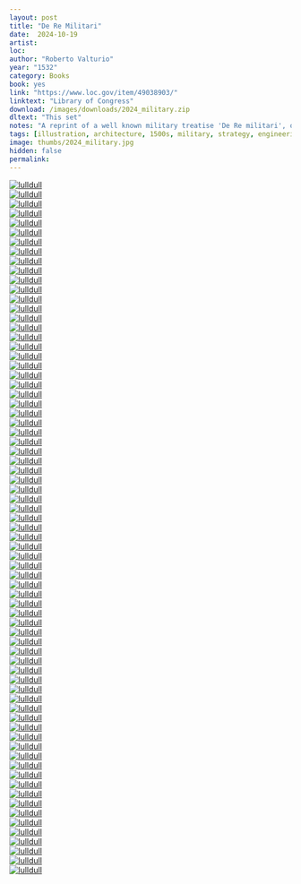 ```yaml
---
layout: post
title: "De Re Militari"
date:  2024-10-19
artist: 
loc: 
author: "Roberto Valturio"
year: "1532"
category: Books
book: yes
link: "https://www.loc.gov/item/49038903/"
linktext: "Library of Congress"
download: /images/downloads/2024_military.zip
dltext: "This set"
notes: "A reprint of a well known military treatise 'De Re militari', originally published in 1472. Many siege engines to choose from."
tags: [illustration, architecture, 1500s, military, strategy, engineering, diagram]
image: thumbs/2024_military.jpg
hidden: false
permalink:
---
```



<div class="post_image">
	<a href="{{ site.baseurl }}/images/posts/2024_military/033.jpg" target="_blank">
	<img src="{{ site.baseurl }}/images/posts/2024_military/033.jpg" alt="lulldull"></a>
</div>


<div class="post_image">
	<a href="{{ site.baseurl }}/images/posts/2024_military/004.jpg" target="_blank">
	<img src="{{ site.baseurl }}/images/posts/2024_military/004.jpg" alt="lulldull"></a>
</div>

<div class="post_image_02">
	<div class="post_image_inner">
		<a href="{{ site.baseurl }}/images/posts/2024_military/001.jpg" target="_blank">
		<img src="{{ site.baseurl }}/images/posts/2024_military/001.jpg" alt="lulldull"></a>
	</div>
	<div class="post_image_inner">
		<a href="{{ site.baseurl }}/images/posts/2024_military/002.jpg" target="_blank">
		<img src="{{ site.baseurl }}/images/posts/2024_military/002.jpg" alt="lulldull"></a>
	</div>
</div>

<div class="post_image">
	<a href="{{ site.baseurl }}/images/posts/2024_military/003.jpg" target="_blank">
	<img src="{{ site.baseurl }}/images/posts/2024_military/003.jpg" alt="lulldull"></a>
</div>


<div class="post_image">
	<a href="{{ site.baseurl }}/images/posts/2024_military/005.jpg" target="_blank">
	<img src="{{ site.baseurl }}/images/posts/2024_military/005.jpg" alt="lulldull"></a>
</div>

<div class="post_image">
	<a href="{{ site.baseurl }}/images/posts/2024_military/006.jpg" target="_blank">
	<img src="{{ site.baseurl }}/images/posts/2024_military/006.jpg" alt="lulldull"></a>
</div>

<div class="post_image">
	<a href="{{ site.baseurl }}/images/posts/2024_military/007.jpg" target="_blank">
	<img src="{{ site.baseurl }}/images/posts/2024_military/007.jpg" alt="lulldull"></a>
</div>


<div class="post_image">
	<a href="{{ site.baseurl }}/images/posts/2024_military/008.jpg" target="_blank">
	<img src="{{ site.baseurl }}/images/posts/2024_military/008.jpg" alt="lulldull"></a>
</div>

<div class="post_image">
	<a href="{{ site.baseurl }}/images/posts/2024_military/009.jpg" target="_blank">
	<img src="{{ site.baseurl }}/images/posts/2024_military/009.jpg" alt="lulldull"></a>
</div>

<div class="post_image_02">
	<div class="post_image_inner">
		<a href="{{ site.baseurl }}/images/posts/2024_military/010.jpg" target="_blank">
		<img src="{{ site.baseurl }}/images/posts/2024_military/010.jpg" alt="lulldull"></a>
	</div>
	<div class="post_image_inner">
		<a href="{{ site.baseurl }}/images/posts/2024_military/012.jpg" target="_blank">
		<img src="{{ site.baseurl }}/images/posts/2024_military/012.jpg" alt="lulldull"></a>
	</div>
</div>

<div class="post_image">
	<a href="{{ site.baseurl }}/images/posts/2024_military/011.jpg" target="_blank">
	<img src="{{ site.baseurl }}/images/posts/2024_military/011.jpg" alt="lulldull"></a>
</div>



<div class="post_image_02">
	<div class="post_image_inner">
		<a href="{{ site.baseurl }}/images/posts/2024_military/013.jpg" target="_blank">
		<img src="{{ site.baseurl }}/images/posts/2024_military/013.jpg" alt="lulldull"></a>
	</div>
	<div class="post_image_inner">
		<a href="{{ site.baseurl }}/images/posts/2024_military/013b.jpg" target="_blank">
		<img src="{{ site.baseurl }}/images/posts/2024_military/013b.jpg" alt="lulldull"></a>
	</div>
</div>


<div class="post_image">
	<a href="{{ site.baseurl }}/images/posts/2024_military/014.jpg" target="_blank">
	<img src="{{ site.baseurl }}/images/posts/2024_military/014.jpg" alt="lulldull"></a>
</div>

<div class="post_image">
	<a href="{{ site.baseurl }}/images/posts/2024_military/015.jpg" target="_blank">
	<img src="{{ site.baseurl }}/images/posts/2024_military/015.jpg" alt="lulldull"></a>
</div>


<div class="post_image_02">
	<div class="post_image_inner">
		<a href="{{ site.baseurl }}/images/posts/2024_military/016.jpg" target="_blank">
		<img src="{{ site.baseurl }}/images/posts/2024_military/016.jpg" alt="lulldull"></a>
	</div>
	<div class="post_image_inner">
		<a href="{{ site.baseurl }}/images/posts/2024_military/017.jpg" target="_blank">
		<img src="{{ site.baseurl }}/images/posts/2024_military/017.jpg" alt="lulldull"></a>
	</div>
</div>

<div class="post_image">
	<a href="{{ site.baseurl }}/images/posts/2024_military/018.jpg" target="_blank">
	<img src="{{ site.baseurl }}/images/posts/2024_military/018.jpg" alt="lulldull"></a>
</div>


<div class="post_image">
	<a href="{{ site.baseurl }}/images/posts/2024_military/019.jpg" target="_blank">
	<img src="{{ site.baseurl }}/images/posts/2024_military/019.jpg" alt="lulldull"></a>
</div>


<div class="post_image_02">
	<div class="post_image_inner">
		<a href="{{ site.baseurl }}/images/posts/2024_military/020.jpg" target="_blank">
		<img src="{{ site.baseurl }}/images/posts/2024_military/020.jpg" alt="lulldull"></a>
	</div>
	<div class="post_image_inner">
		<a href="{{ site.baseurl }}/images/posts/2024_military/021.jpg" target="_blank">
		<img src="{{ site.baseurl }}/images/posts/2024_military/021.jpg" alt="lulldull"></a>
	</div>
</div>



<div class="post_image">
	<a href="{{ site.baseurl }}/images/posts/2024_military/022.jpg" target="_blank">
	<img src="{{ site.baseurl }}/images/posts/2024_military/022.jpg" alt="lulldull"></a>
</div>

<div class="post_image_02">
	<div class="post_image_inner">
		<a href="{{ site.baseurl }}/images/posts/2024_military/023.jpg" target="_blank">
		<img src="{{ site.baseurl }}/images/posts/2024_military/023.jpg" alt="lulldull"></a>
	</div>
	<div class="post_image_inner">
		<a href="{{ site.baseurl }}/images/posts/2024_military/024.jpg" target="_blank">
		<img src="{{ site.baseurl }}/images/posts/2024_military/024.jpg" alt="lulldull"></a>
	</div>
</div>



<div class="post_image">
	<a href="{{ site.baseurl }}/images/posts/2024_military/025.jpg" target="_blank">
	<img src="{{ site.baseurl }}/images/posts/2024_military/025.jpg" alt="lulldull"></a>
</div>



<div class="post_image_02">
	<div class="post_image_inner">
		<a href="{{ site.baseurl }}/images/posts/2024_military/027.jpg" target="_blank">
		<img src="{{ site.baseurl }}/images/posts/2024_military/027.jpg" alt="lulldull"></a>
	</div>
	<div class="post_image_inner">
		<a href="{{ site.baseurl }}/images/posts/2024_military/028.jpg" target="_blank">
		<img src="{{ site.baseurl }}/images/posts/2024_military/028.jpg" alt="lulldull"></a>
	</div>
</div>


<div class="post_image">
	<a href="{{ site.baseurl }}/images/posts/2024_military/026.jpg" target="_blank">
	<img src="{{ site.baseurl }}/images/posts/2024_military/026.jpg" alt="lulldull"></a>
</div>


<div class="post_image_02">
	<div class="post_image_inner">
		<a href="{{ site.baseurl }}/images/posts/2024_military/029.jpg" target="_blank">
		<img src="{{ site.baseurl }}/images/posts/2024_military/029.jpg" alt="lulldull"></a>
	</div>
	<div class="post_image_inner">
		<a href="{{ site.baseurl }}/images/posts/2024_military/030.jpg" target="_blank">
		<img src="{{ site.baseurl }}/images/posts/2024_military/030.jpg" alt="lulldull"></a>
	</div>
</div>








<div class="post_image">
	<a href="{{ site.baseurl }}/images/posts/2024_military/031.jpg" target="_blank">
	<img src="{{ site.baseurl }}/images/posts/2024_military/031.jpg" alt="lulldull"></a>
</div>

<div class="post_image">
	<a href="{{ site.baseurl }}/images/posts/2024_military/032.jpg" target="_blank">
	<img src="{{ site.baseurl }}/images/posts/2024_military/032.jpg" alt="lulldull"></a>
</div>





<div class="post_image_02">
	<div class="post_image_inner">
		<a href="{{ site.baseurl }}/images/posts/2024_military/034.jpg" target="_blank">
		<img src="{{ site.baseurl }}/images/posts/2024_military/034.jpg" alt="lulldull"></a>
	</div>
	<div class="post_image_inner">
		<a href="{{ site.baseurl }}/images/posts/2024_military/035.jpg" target="_blank">
		<img src="{{ site.baseurl }}/images/posts/2024_military/035.jpg" alt="lulldull"></a>
	</div>
</div>

<div class="post_image">
	<a href="{{ site.baseurl }}/images/posts/2024_military/036.jpg" target="_blank">
	<img src="{{ site.baseurl }}/images/posts/2024_military/036.jpg" alt="lulldull"></a>
</div>

<div class="post_image_02">
	<div class="post_image_inner">
		<a href="{{ site.baseurl }}/images/posts/2024_military/037.jpg" target="_blank">
		<img src="{{ site.baseurl }}/images/posts/2024_military/037.jpg" alt="lulldull"></a>
	</div>
	<div class="post_image_inner">
		<a href="{{ site.baseurl }}/images/posts/2024_military/038.jpg" target="_blank">
		<img src="{{ site.baseurl }}/images/posts/2024_military/038.jpg" alt="lulldull"></a>
	</div>
</div>


<div class="post_image">
	<a href="{{ site.baseurl }}/images/posts/2024_military/041.jpg" target="_blank">
	<img src="{{ site.baseurl }}/images/posts/2024_military/041.jpg" alt="lulldull"></a>
</div>



<div class="post_image_02">
	<div class="post_image_inner">
		<a href="{{ site.baseurl }}/images/posts/2024_military/039.jpg" target="_blank">
		<img src="{{ site.baseurl }}/images/posts/2024_military/039.jpg" alt="lulldull"></a>
	</div>
	<div class="post_image_inner">
		<a href="{{ site.baseurl }}/images/posts/2024_military/040.jpg" target="_blank">
		<img src="{{ site.baseurl }}/images/posts/2024_military/040.jpg" alt="lulldull"></a>
	</div>
</div>


<div class="post_image">
	<a href="{{ site.baseurl }}/images/posts/2024_military/042.jpg" target="_blank">
	<img src="{{ site.baseurl }}/images/posts/2024_military/042.jpg" alt="lulldull"></a>
</div>


<div class="post_image_02">
	<div class="post_image_inner">
		<a href="{{ site.baseurl }}/images/posts/2024_military/043.jpg" target="_blank">
		<img src="{{ site.baseurl }}/images/posts/2024_military/043.jpg" alt="lulldull"></a>
	</div>
	<div class="post_image_inner">
		<a href="{{ site.baseurl }}/images/posts/2024_military/044.jpg" target="_blank">
		<img src="{{ site.baseurl }}/images/posts/2024_military/044.jpg" alt="lulldull"></a>
	</div>
</div>


<div class="post_image">
	<a href="{{ site.baseurl }}/images/posts/2024_military/045.jpg" target="_blank">
	<img src="{{ site.baseurl }}/images/posts/2024_military/045.jpg" alt="lulldull"></a>
</div>



<div class="post_image_02">
	<div class="post_image_inner">
		<a href="{{ site.baseurl }}/images/posts/2024_military/046.jpg" target="_blank">
		<img src="{{ site.baseurl }}/images/posts/2024_military/046.jpg" alt="lulldull"></a>
	</div>
	<div class="post_image_inner">
		<a href="{{ site.baseurl }}/images/posts/2024_military/047.jpg" target="_blank">
		<img src="{{ site.baseurl }}/images/posts/2024_military/047.jpg" alt="lulldull"></a>
	</div>
</div>

<div class="post_image">
	<a href="{{ site.baseurl }}/images/posts/2024_military/048.jpg" target="_blank">
	<img src="{{ site.baseurl }}/images/posts/2024_military/048.jpg" alt="lulldull"></a>
</div>


<div class="post_image_02">
	<div class="post_image_inner">
		<a href="{{ site.baseurl }}/images/posts/2024_military/049.jpg" target="_blank">
		<img src="{{ site.baseurl }}/images/posts/2024_military/049.jpg" alt="lulldull"></a>
	</div>
	<div class="post_image_inner">
		<a href="{{ site.baseurl }}/images/posts/2024_military/050.jpg" target="_blank">
		<img src="{{ site.baseurl }}/images/posts/2024_military/050.jpg" alt="lulldull"></a>
	</div>
</div>

<div class="post_image">
	<a href="{{ site.baseurl }}/images/posts/2024_military/051.jpg" target="_blank">
	<img src="{{ site.baseurl }}/images/posts/2024_military/051.jpg" alt="lulldull"></a>
</div>


<div class="post_image_02">
	<div class="post_image_inner">
		<a href="{{ site.baseurl }}/images/posts/2024_military/052.jpg" target="_blank">
		<img src="{{ site.baseurl }}/images/posts/2024_military/052.jpg" alt="lulldull"></a>
	</div>
	<div class="post_image_inner">
		<a href="{{ site.baseurl }}/images/posts/2024_military/053.jpg" target="_blank">
		<img src="{{ site.baseurl }}/images/posts/2024_military/053.jpg" alt="lulldull"></a>
	</div>
	<div class="post_image_inner">
		<a href="{{ site.baseurl }}/images/posts/2024_military/054.jpg" target="_blank">
		<img src="{{ site.baseurl }}/images/posts/2024_military/054.jpg" alt="lulldull"></a>
	</div>
</div>

<div class="post_image">
	<a href="{{ site.baseurl }}/images/posts/2024_military/055.jpg" target="_blank">
	<img src="{{ site.baseurl }}/images/posts/2024_military/055.jpg" alt="lulldull"></a>
</div>

<div class="post_image">
	<a href="{{ site.baseurl }}/images/posts/2024_military/056.jpg" target="_blank">
	<img src="{{ site.baseurl }}/images/posts/2024_military/056.jpg" alt="lulldull"></a>
</div>

<div class="post_image_02">
	<div class="post_image_inner">
		<a href="{{ site.baseurl }}/images/posts/2024_military/057.jpg" target="_blank">
		<img src="{{ site.baseurl }}/images/posts/2024_military/057.jpg" alt="lulldull"></a>
	</div>
	<div class="post_image_inner">
		<a href="{{ site.baseurl }}/images/posts/2024_military/058.jpg" target="_blank">
		<img src="{{ site.baseurl }}/images/posts/2024_military/058.jpg" alt="lulldull"></a>
	</div>
</div>


<div class="post_image">
	<a href="{{ site.baseurl }}/images/posts/2024_military/059.jpg" target="_blank">
	<img src="{{ site.baseurl }}/images/posts/2024_military/059.jpg" alt="lulldull"></a>
</div>

<div class="post_image">
	<a href="{{ site.baseurl }}/images/posts/2024_military/060.jpg" target="_blank">
	<img src="{{ site.baseurl }}/images/posts/2024_military/060.jpg" alt="lulldull"></a>
</div>

<div class="post_image_02">
	<div class="post_image_inner">
		<a href="{{ site.baseurl }}/images/posts/2024_military/061.jpg" target="_blank">
		<img src="{{ site.baseurl }}/images/posts/2024_military/061.jpg" alt="lulldull"></a>
	</div>
	<div class="post_image_inner">
		<a href="{{ site.baseurl }}/images/posts/2024_military/062.jpg" target="_blank">
		<img src="{{ site.baseurl }}/images/posts/2024_military/062.jpg" alt="lulldull"></a>
	</div>
</div>


<div class="post_image">
	<a href="{{ site.baseurl }}/images/posts/2024_military/063.jpg" target="_blank">
	<img src="{{ site.baseurl }}/images/posts/2024_military/063.jpg" alt="lulldull"></a>
</div>

<div class="post_image">
	<a href="{{ site.baseurl }}/images/posts/2024_military/064.jpg" target="_blank">
	<img src="{{ site.baseurl }}/images/posts/2024_military/064.jpg" alt="lulldull"></a>
</div>


<div class="post_image_02">
	<div class="post_image_inner">
		<a href="{{ site.baseurl }}/images/posts/2024_military/065.jpg" target="_blank">
		<img src="{{ site.baseurl }}/images/posts/2024_military/065.jpg" alt="lulldull"></a>
	</div>
	<div class="post_image_inner">
		<a href="{{ site.baseurl }}/images/posts/2024_military/066.jpg" target="_blank">
		<img src="{{ site.baseurl }}/images/posts/2024_military/066.jpg" alt="lulldull"></a>
	</div>
	<div class="post_image_inner">
		<a href="{{ site.baseurl }}/images/posts/2024_military/067.jpg" target="_blank">
		<img src="{{ site.baseurl }}/images/posts/2024_military/067.jpg" alt="lulldull"></a>
	</div>
</div>

<div class="post_image">
	<a href="{{ site.baseurl }}/images/posts/2024_military/070.jpg" target="_blank">
	<img src="{{ site.baseurl }}/images/posts/2024_military/070.jpg" alt="lulldull"></a>
</div>

<div class="post_image_02">
	<div class="post_image_inner">
		<a href="{{ site.baseurl }}/images/posts/2024_military/068.jpg" target="_blank">
		<img src="{{ site.baseurl }}/images/posts/2024_military/068.jpg" alt="lulldull"></a>
	</div>
	<div class="post_image_inner">
		<a href="{{ site.baseurl }}/images/posts/2024_military/069.jpg" target="_blank">
		<img src="{{ site.baseurl }}/images/posts/2024_military/069.jpg" alt="lulldull"></a>
	</div>
	<div class="post_image_inner">
		<a href="{{ site.baseurl }}/images/posts/2024_military/071.jpg" target="_blank">
		<img src="{{ site.baseurl }}/images/posts/2024_military/071.jpg" alt="lulldull"></a>
	</div>
</div>

<div class="post_image">
	<a href="{{ site.baseurl }}/images/posts/2024_military/072.jpg" target="_blank">
	<img src="{{ site.baseurl }}/images/posts/2024_military/072.jpg" alt="lulldull"></a>
</div>























